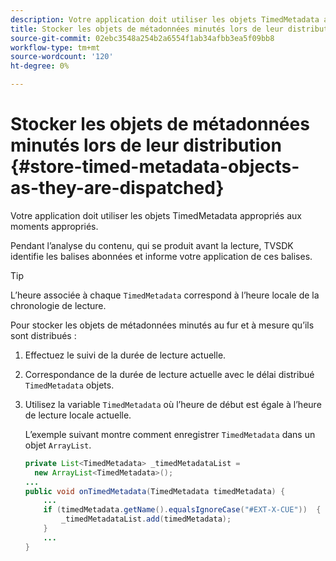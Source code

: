 ```yaml
---
description: Votre application doit utiliser les objets TimedMetadata appropriés aux moments appropriés.
title: Stocker les objets de métadonnées minutés lors de leur distribution
source-git-commit: 02ebc3548a254b2a6554f1ab34afbb3ea5f09bb8
workflow-type: tm+mt
source-wordcount: '120'
ht-degree: 0%

---
```


# Stocker les objets de métadonnées minutés lors de leur distribution {#store-timed-metadata-objects-as-they-are-dispatched}

Votre application doit utiliser les objets TimedMetadata appropriés aux moments appropriés.

Pendant l’analyse du contenu, qui se produit avant la lecture, TVSDK identifie les balises abonnées et informe votre application de ces balises.

>[!TIP]
>
>L’heure associée à chaque `TimedMetadata` correspond à l’heure locale de la chronologie de lecture.

Pour stocker les objets de métadonnées minutés au fur et à mesure qu’ils sont distribués :

1. Effectuez le suivi de la durée de lecture actuelle.
1. Correspondance de la durée de lecture actuelle avec le délai distribué `TimedMetadata` objets.

1. Utilisez la variable `TimedMetadata` où l’heure de début est égale à l’heure de lecture locale actuelle.

   L’exemple suivant montre comment enregistrer `TimedMetadata` dans un objet `ArrayList`.

   ```java
   private List<TimedMetadata> _timedMetadataList =  
     new ArrayList<TimedMetadata>(); 
   ... 
   public void onTimedMetadata(TimedMetadata timedMetadata) { 
       ... 
       if (timedMetadata.getName().equalsIgnoreCase("#EXT-X-CUE"))  { 
           _timedMetadataList.add(timedMetadata); 
       } 
       ... 
   }
   ```
